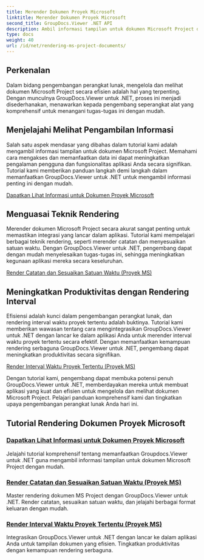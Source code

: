 ```yaml
---
title: Merender Dokumen Proyek Microsoft
linktitle: Merender Dokumen Proyek Microsoft
second_title: GroupDocs.Viewer .NET API
description: Ambil informasi tampilan untuk dokumen Microsoft Project dengan mudah dengan GroupDocs.Viewer untuk .NET. Tingkatkan produktivitas dengan kemampuan rendering serbaguna.
type: docs
weight: 40
url: /id/net/rendering-ms-project-documents/
---
```

## Perkenalan

Dalam bidang pengembangan perangkat lunak, mengelola dan melihat dokumen Microsoft Project secara efisien adalah hal yang terpenting. Dengan munculnya GroupDocs.Viewer untuk .NET, proses ini menjadi disederhanakan, menawarkan kepada pengembang seperangkat alat yang komprehensif untuk menangani tugas-tugas ini dengan mudah.

## Menjelajahi Melihat Pengambilan Informasi
Salah satu aspek mendasar yang dibahas dalam tutorial kami adalah mengambil informasi tampilan untuk dokumen Microsoft Project. Memahami cara mengakses dan memanfaatkan data ini dapat meningkatkan pengalaman pengguna dan fungsionalitas aplikasi Anda secara signifikan. Tutorial kami memberikan panduan langkah demi langkah dalam memanfaatkan GroupDocs.Viewer untuk .NET untuk mengambil informasi penting ini dengan mudah.

[Dapatkan Lihat Informasi untuk Dokumen Proyek Microsoft](./get-view-info-ms-project/)

## Menguasai Teknik Rendering
Merender dokumen Microsoft Project secara akurat sangat penting untuk memastikan integrasi yang lancar dalam aplikasi. Tutorial kami mempelajari berbagai teknik rendering, seperti merender catatan dan menyesuaikan satuan waktu. Dengan GroupDocs.Viewer untuk .NET, pengembang dapat dengan mudah menyelesaikan tugas-tugas ini, sehingga meningkatkan kegunaan aplikasi mereka secara keseluruhan.

[Render Catatan dan Sesuaikan Satuan Waktu (Proyek MS)](./render-notes-and-adjust-time-ms-project/)

## Meningkatkan Produktivitas dengan Rendering Interval
Efisiensi adalah kunci dalam pengembangan perangkat lunak, dan rendering interval waktu proyek tertentu adalah buktinya. Tutorial kami memberikan wawasan tentang cara mengintegrasikan GroupDocs.Viewer untuk .NET dengan lancar ke dalam aplikasi Anda untuk merender interval waktu proyek tertentu secara efektif. Dengan memanfaatkan kemampuan rendering serbaguna GroupDocs.Viewer untuk .NET, pengembang dapat meningkatkan produktivitas secara signifikan.

[Render Interval Waktu Proyek Tertentu (Proyek MS)](./render-project-time-interval-ms-project/)

Dengan tutorial kami, pengembang dapat membuka potensi penuh GroupDocs.Viewer untuk .NET, memberdayakan mereka untuk membuat aplikasi yang kuat dan efisien untuk mengelola dan melihat dokumen Microsoft Project. Pelajari panduan komprehensif kami dan tingkatkan upaya pengembangan perangkat lunak Anda hari ini.
## Tutorial Rendering Dokumen Proyek Microsoft
### [Dapatkan Lihat Informasi untuk Dokumen Proyek Microsoft](./get-view-info-ms-project/)
Jelajahi tutorial komprehensif tentang memanfaatkan Groupdocs.Viewer untuk .NET guna mengambil informasi tampilan untuk dokumen Microsoft Project dengan mudah.
### [Render Catatan dan Sesuaikan Satuan Waktu (Proyek MS)](./render-notes-and-adjust-time-ms-project/)
Master rendering dokumen MS Project dengan GroupDocs.Viewer untuk .NET. Render catatan, sesuaikan satuan waktu, dan jelajahi berbagai format keluaran dengan mudah.
### [Render Interval Waktu Proyek Tertentu (Proyek MS)](./render-project-time-interval-ms-project/)
Integrasikan GroupDocs.Viewer untuk .NET dengan lancar ke dalam aplikasi Anda untuk tampilan dokumen yang efisien. Tingkatkan produktivitas dengan kemampuan rendering serbaguna.
